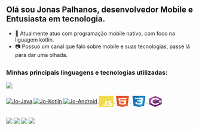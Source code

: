 ## Olá sou Jonas Palhanos, desenvolvedor Mobile e Entusiasta em tecnologia.
- 📱 Atualmente atuo com programação mobile nativo, com foco na liguagem kotlin.
- 📷 Possuo um canal que falo sobre mobile e suas tecnologias, passe lá para dar uma olhada.
  
##
### Minhas principais linguagens e tecnologias utilizadas:
<div align="left">
  <a href="https://github.com/JonasPalhanos">
<!--   <img height="160em" src="https://github-readme-stats.vercel.app/api?username=JonasPalhanos&show_icons=true&theme=dracula&include_all_commits=true&count_private=true"/> -->
  <img height="160em" src="https://github-readme-stats.vercel.app/api/top-langs/?username=JonasPalhanos&layout=compact&langs_count=7&theme=dracula"/>
</div>
<div style="display: inline_block"><br>
  <img align="center" alt="Jo-Java" height="30" width="40" src="https://cdn.jsdelivr.net/gh/devicons/devicon/icons/java/java-original.svg">
  <img align="center" alt="Jo-Kotlin" height="30" width="40" src="https://cdn.jsdelivr.net/gh/devicons/devicon/icons/kotlin/kotlin-original.svg">
  <img align="center" alt="Jo-Android" height="30" width="40" src="https://cdn.jsdelivr.net/gh/devicons/devicon/icons/androidstudio/androidstudio-original.svg">
  <img align="center" alt="Jo-Js" height="30" width="40" src="https://raw.githubusercontent.com/devicons/devicon/master/icons/javascript/javascript-plain.svg">
  <img align="center" alt="Jo-HTML" height="30" width="40" src="https://raw.githubusercontent.com/devicons/devicon/master/icons/html5/html5-original.svg">
  <img align="center" alt="Jo-CSS" height="30" width="40" src="https://raw.githubusercontent.com/devicons/devicon/master/icons/css3/css3-original.svg">

  <img align="center" alt="Jo-Csharp" height="30" width="40" src="https://raw.githubusercontent.com/devicons/devicon/master/icons/csharp/csharp-original.svg">
</div>

  ##
  
<div margin-top="5px"> 
  <a href="https://www.instagram.com/jopalhanos/" target="_blank"><img src="https://img.shields.io/badge/-Instagram-%23E4405F?style=for-the-badge&logo=instagram&logoColor=white" target="_blank"></a>
  <a href = "mailto:contatorafaballerini@gmail.com"><img src="https://img.shields.io/badge/Microsoft_Outlook-0078D4?style=for-the-badge&logo=microsoft-outlook&logoColor=white" target="_blank"></a>
  <a href="https://www.linkedin.com/in/jonas-palhanos-6b2562203/" target="_blank"><img src="https://img.shields.io/badge/-LinkedIn-%230077B5?style=for-the-badge&logo=linkedin&logoColor=white" target="_blank"></a> 
  <a href="https://www.youtube.com/@JonasPalhanos/" target="_blank"><img src="https://img.shields.io/badge/YouTube-FF0000?style=for-the-badge&logo=youtube&logoColor=white" target="_blank"></a> 
  </div>
